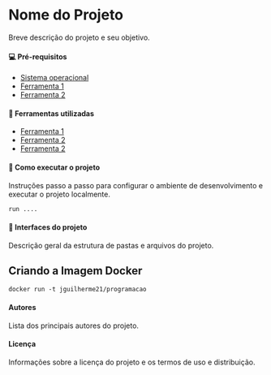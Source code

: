 # Nome do Projeto

Breve descrição do projeto e seu objetivo.

#### 💻 Pré-requisitos
- [Sistema operacional](https://golang.org/doc/go1.16)
- [Ferramenta 1](https://golang.org/doc/go1.16)
- [Ferramenta 2](https://golang.org/doc/go1.16)

#### 🔧 Ferramentas utilizadas
- [Ferramenta 1](https://golang.org/doc/go1.16)
- [Ferramenta 2](https://golang.org/doc/go1.16)
- [Ferramenta 2](https://golang.org/doc/go1.16)

#### 🚀 Como executar o projeto
Instruções passo a passo para configurar o ambiente de desenvolvimento e executar o projeto localmente.

```sh
run ....
```

#### 📂 Interfaces do projeto
Descrição geral da estrutura de pastas e arquivos do projeto.

## Criando a Imagem Docker
`docker run -t jguilherme21/programacao`

#### Autores
Lista dos principais autores do projeto.

#### Licença
Informações sobre a licença do projeto e os termos de uso e distribuição.
